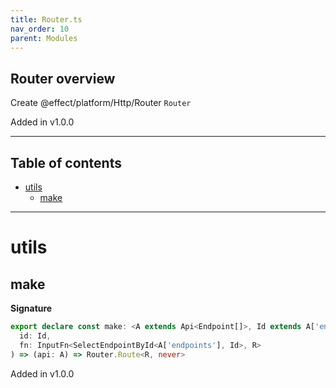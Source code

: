 ```yaml
---
title: Router.ts
nav_order: 10
parent: Modules
---
```


## Router overview

Create @effect/platform/Http/Router `Router`

Added in v1.0.0

---

<h2 class="text-delta">Table of contents</h2>

- [utils](#utils)
  - [make](#make)

---

# utils

## make

**Signature**

```ts
export declare const make: <A extends Api<Endpoint[]>, Id extends A['endpoints'][number]['id'], R>(
  id: Id,
  fn: InputFn<SelectEndpointById<A['endpoints'], Id>, R>
) => (api: A) => Router.Route<R, never>
```

Added in v1.0.0
